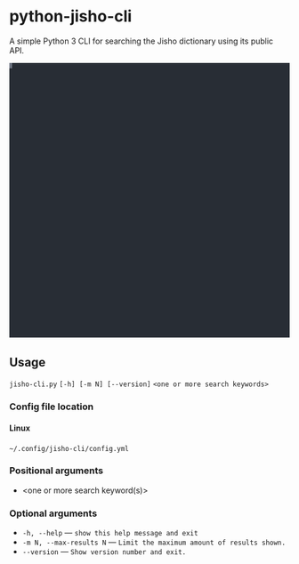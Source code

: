 # python-jisho-cli
A simple Python 3 CLI for searching the Jisho dictionary using its public API.

![CLI example](example.svg?raw=true)

## Usage

`jisho-cli.py` `[-h] [-m N] [--version]` `<one or more search keywords>`

### Config file location

#### Linux
`~/.config/jisho-cli/config.yml`

### Positional arguments
  - <one or more search keyword(s)>

### Optional arguments
  - `-h, --help` ― `show this help message and exit`
  - `-m N, --max-results N` ― `Limit the maximum amount of results shown.`
  - `--version` ― `Show version number and exit.`
